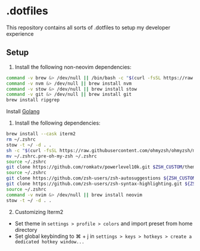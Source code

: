 # .dotfiles

This repository contains all sorts of .dotfiles to setup my developer experience

## Setup

1. Install the following non-neovim dependencies:

```sh
command -v brew &> /dev/null || /bin/bash -c "$(curl -fsSL https://raw.githubusercontent.com/Homebrew/install/HEAD/install.sh)"
command -v nvm &> /dev/null || brew install nvm
command -v stow &> /dev/null || brew install stow
command -v git &> /dev/null || brew install git
brew install ripgrep
```

Install [Golang](https://go.dev/doc/install)

1. Install the following dependencies:

```sh
brew install --cask iterm2
rm ~/.zshrc
stow -t ~/ -d . .
sh -c "$(curl -fsSL https://raw.githubusercontent.com/ohmyzsh/ohmyzsh/master/tools/install.sh)" # The .zshrc file may get overwritten and moved to ~/.zshrc.pre-oh-my-zsh
mv ~/.zshrc.pre-oh-my-zsh ~/.zshrc
source ~/.zshrc
git clone https://github.com/romkatv/powerlevel10k.git $ZSH_CUSTOM/themes/powerlevel10k
source ~/.zshrc
git clone https://github.com/zsh-users/zsh-autosuggestions ${ZSH_CUSTOM:-~/.oh-my-zsh/custom}/plugins/zsh-autosuggestions
git clone https://github.com/zsh-users/zsh-syntax-highlighting.git ${ZSH_CUSTOM:-~/.oh-my-zsh/custom}/plugins/zsh-syntax-highlighting
source ~/.zshrc
command -v nvim &> /dev/null || brew install neovim
stow -t ~/ -d . .
```

2. Customizing Iterm2

- Set theme in `settings > profile > colors` and import preset from home directory
- Set global keybinding to ⌘ + j in `settings > keys > hotkeys > create a dedicated hotkey window...`
